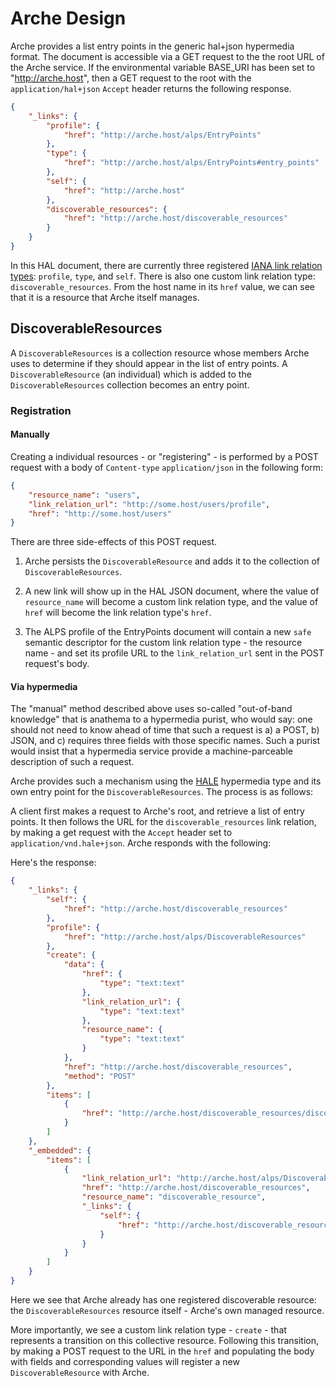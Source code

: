 # Arche Design

Arche provides a list entry points in the generic hal+json hypermedia
format. The document is accessible via a GET request to the the root
URL of the Arche service. If the environmental variable BASE_URI has
been set to "http://arche.host", then a GET request to the root with
the `application/hal+json` `Accept` header returns the following
response.


``` json
{
    "_links": {
        "profile": {
            "href": "http://arche.host/alps/EntryPoints"
        },
        "type": {
            "href": "http://arche.host/alps/EntryPoints#entry_points"
        },
        "self": {
            "href": "http://arche.host"
        },
        "discoverable_resources": {
            "href": "http://arche.host/discoverable_resources"
        }
    }
}
```

In this HAL document, there are currently three registered
[IANA link relation types](http://www.iana.org/assignments/link-relations/link-relations.xhtml):
`profile`, `type`, and `self`. There is also one custom link relation
type: `discoverable_resources`.  From the host name in
its `href` value, we can see that it is a resource that Arche itself manages.

## DiscoverableResources
A `DiscoverableResources` is a collection resource whose members Arche
uses to determine if they should appear in the list of entry points.  A
`DiscoverableResource` (an individual) which is added to
the `DiscoverableResources` collection becomes an entry point.

### Registration
#### Manually

Creating a individual resources - or "registering" - is performed by a
POST request with a body of `Content-type` `application/json` in
the following form:

``` json
{
	"resource_name": "users",
	"link_relation_url": "http://some.host/users/profile",
	"href": "http://some.host/users"
}
```

There are three side-effects of this POST request.

1. Arche persists the `DiscoverableResource` and adds it to the
collection of `DiscoverableResources`.

2. A new link will show up in the HAL JSON document, where the value
   of `resource_name` will become a custom link relation type, and the
   value of `href` will become the link relation type's `href`.

3. The ALPS profile of the EntryPoints document will contain a new
   `safe` semantic descriptor for the custom link relation type - the
   resource name - and set its profile URL to the
   `link_relation_url` sent in the POST request's body.

#### Via hypermedia

The "manual" method described above uses so-called "out-of-band
knowledge" that is anathema to a hypermedia purist, who would say: one
should not need to know ahead of time that such a request is a) a
POST, b) JSON, and c) requires three fields with those specific
names. Such a purist would insist that a hypermedia service provide a
machine-parceable description of such a request.

Arche provides such a mechanism using the
[HALE](https://github.com/mdsol/hale) hypermedia type and its own
entry point for the `DiscoverableResources`. The process is as
follows:

A client first makes a request to Arche's root, and retrieve a list of
entry points. It then follows the URL for the `discoverable_resources`
link relation, by making a get request with the `Accept` header set to
`application/vnd.hale+json`.  Arche responds with the following:

Here's the response:

``` json
{
    "_links": {
        "self": {
            "href": "http://arche.host/discoverable_resources"
        },
        "profile": {
            "href": "http://arche.host/alps/DiscoverableResources"
        },
        "create": {
            "data": {
                "href": {
                    "type": "text:text"
                },
                "link_relation_url": {
                    "type": "text:text"
                },
                "resource_name": {
                    "type": "text:text"
                }
            },
            "href": "http://arche.host/discoverable_resources",
            "method": "POST"
        },
        "items": [
            {
                "href": "http://arche.host/discoverable_resources/discoverable_resources"
            }
        ]
    },
    "_embedded": {
        "items": [
            {
                "link_relation_url": "http://arche.host/alps/DiscoverableResources",
                "href": "http://arche.host/discoverable_resources",
                "resource_name": "discoverable_resource",
                "_links": {
                    "self": {
                        "href": "http://arche.host/discoverable_resources/discoverable_resources"
                    }
                }
            }
        ]
    }
}
```

Here we see that Arche already has one registered discoverable
resource: the `DiscoverableResources` resource itself - Arche's own managed
resource.

More importantly, we see a custom link relation type - `create` - that
represents a transition on this collective resource. Following this
transition, by making a POST request to the URL in the `href` and
populating the body with fields and corresponding values will register
a new `DiscoverableResource` with Arche.
